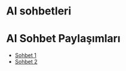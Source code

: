 # AI sohbetleri

# AI Sohbet Paylaşımları

- [Sohbet 1](https://chatgpt.com/share/6832e788-4600-8000-9596-7ab917a89695)
- [Sohbet 2](https://chatgpt.com/share/6832e7ca-a25c-8000-a4db-d0a205013e24)

